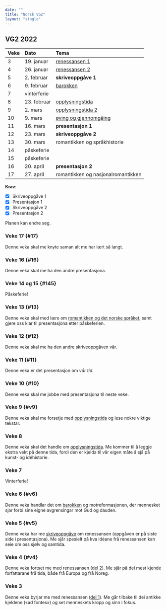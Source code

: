 ```yaml
---
date: ""
title: "Norsk VG2"
layout: "single"
---
```


## VG2 2022

| Veke | Dato        | Tema                               |
|:-----|:------------|:-----------------------------------|
| 3    | 19. januar  | [renessansen 1](#v4)               |
| 4    | 26. januar  | [renessansen 2](#v4)               |
| 5    | 2. februar  | **skriveoppgåve 1**                |
| 6    | 9. februar  | [barokken](#v6)                    |
| 7    | vinterferie |                                    |
| 8    | 23. februar | [opplysningstida](#v9)             |
| 9    | 2. mars     | [opplysningstida 2](#v9)           |
| 10   | 9. mars     | [øving og gjennomgåing](#10)       |
| 11   | 16. mars    | **presentasjon 1**                 |
| 12   | 23. mars    | **skriveoppgåve 2**                |
| 13   | 30. mars    | romantikken og språkhistorie       |
| 14   | påskeferie  |                                    |
| 15   | påskeferie  |                                    |
| 16   | 20. april   | **presentasjon 2**                 |
| 17   | 27. april   | romantikken og nasjonalromantikken |

**Krav**: 

- [x] Skriveoppgåve 1
- [x] Presentasjon 1
- [x] Skriveoppgåve 2
- [x] Presentasjon 2

Planen kan endre seg. 

### Veke 17 {#17}

Denne veka skal me knyte saman alt me har lært så langt. 

### Veke 16 {#16}

Denne veka skal me ha den andre presentasjona. 

### Veke 14 og 15 {#145}

Påskeferie! 

### Veke 13 {#13}

Denne veka skal med lære om [romantikken og det norske språket](/norsk/vg2/nynorsk.html), samt gjere oss klar til presentasjona etter påskeferien. 

### Veke 12 {#12}

Denne veka skal me ha den andre skriveoppgåven vår. 

### Veke 11 {#11}

Denne veka er det presentasjon om _vår tid_. 

### Veke 10 {#10}

Denne veka skal me jobbe med presentasjona til neste veke. 

### Veke 9 {#v9}

Denne veka skal me forsetje med [opplysningstida](/norsk/vg2/opplysningstida2.html) og lese nokre viktige tekstar.  

### Veke 8

Denne veka skal det handle om [opplysningstida](/norsk/vg2/opplysningstida.html). Me kommer til å leggje ekstra vekt på denne tida, fordi den er kjelda til vår eigen måte å sjå på kunst- og idéhistorie. 

### Veke 7

Vinterferie! 

### Veke 6 {#v6}

Denne veka handlar det om [barokken](/norsk/vg2/barokken.html) og motreformasjonen, der mennesket sjar forbi sine eigne avgrensingar mot Gud og dauden. 

### Veke 5 {#v5}

Denne veka har me [skriveoppgåve](/norsk/vg2/renessansen3.html) om renessansen (oppgåven er på siste side i presentasjona). Me sjår spesielt på kva idéane frå renessansen kan seie om oss sjølv og samtida. 

### Veke 4 {#v4}

Denne veka fortset me med renessansen ([del 2](/norsk/vg2/renessansen2.html)). Me sjår på dei mest kjende forfattarane frå tida, både frå Europa og frå Noreg. 

### Veke 3 

Denne veka byrjar me med renessansen ([del 1](/norsk/vg2/renessansen1.html)). Me går tilbake til dei antikke kjeldene («ad fontes») og set menneskets kropp og sinn i fokus. 

